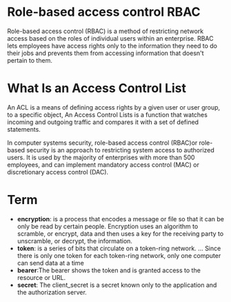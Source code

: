 #  Role-based access control RBAC
Role-based access control (RBAC) is a method of restricting network access based on the roles of individual users within an enterprise. RBAC lets employees have access rights only to the information they need to do their jobs and prevents them from accessing information that doesn't pertain to them.
# What Is an Access Control List
An ACL is a means of defining access rights by a given user or user group, to a specific object, 
An Access Control Lists  is a function that watches incoming and outgoing traffic and compares it with a set of defined statements.

In computer systems security, role-based access control (RBAC)or role-based security is an approach to restricting system access to authorized users. It is used by the majority of enterprises with more than 500 employees, and can implement mandatory access control (MAC) or discretionary access control (DAC). 
# Term
* **encryption**: is a process that encodes a message or file so that it can be only be read by certain people. Encryption uses an algorithm to scramble, or encrypt, data and then uses a key for the receiving party to unscramble, or decrypt, the information.
* **token**:  is a series of bits that circulate on a token-ring network. ... Since there is only one token for each token-ring network, only one computer can send data at a time
* **bearer**:The bearer shows the token and is granted access to the resource or URL.
* **secret**: The client_secret is a secret known only to the application and the authorization server.
